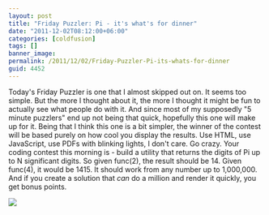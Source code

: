 ```yaml
---
layout: post
title: "Friday Puzzler: Pi - it's what's for dinner"
date: "2011-12-02T08:12:00+06:00"
categories: [coldfusion]
tags: []
banner_image: 
permalink: /2011/12/02/Friday-Puzzler-Pi-its-whats-for-dinner
guid: 4452
---
```


Today's Friday Puzzler is one that I almost skipped out on. It seems too simple. But the more I thought about it, the more I thought it might be fun to actually see what people do with it. And since most of my supposedly "5 minute puzzlers" end up not being that quick, hopefully this one will make up for it. Being that I think this one is a bit simpler, the winner of the contest will be based purely on how cool you display the results. Use HTML, use JavaScript, use PDFs with blinking lights, I don't care. Go crazy. Your coding contest this morning is - build a utility that returns the digits of Pi up to N significant digits. So given func(2), the result should be 14. Given func(4), it would be 1415. It should work from any number up to 1,000,000. And if you create a solution that <i>can</i> do a million and render it quickly, you get bonus points.

<img src="https://static.raymondcamden.com/images/pi.jpg" />